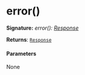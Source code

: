 # error()



**Signature:** _error(): [Response](../whatwg-fetch/response.md)_

**Returns**: [`Response`](../whatwg-fetch/response.md)



#### Parameters
None

